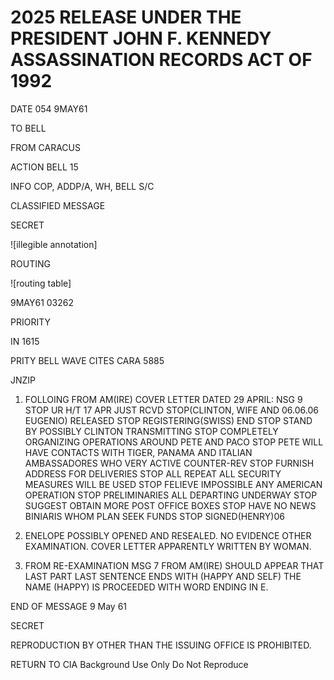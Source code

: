 # 2025 RELEASE UNDER THE PRESIDENT JOHN F. KENNEDY ASSASSINATION RECORDS ACT OF 1992

DATE 054 9MAY61

TO BELL

FROM CARACUS

ACTION BELL 15

INFO COP, ADDP/A, WH, BELL S/C

CLASSIFIED MESSAGE

SECRET

![illegible annotation]

ROUTING

![routing table]

9MAY61 03262

PRIORITY

IN 1615

PRITY BELL WAVE CITES CARA 5885

JNZIP

1. FOLLOING FROM AM(IRE) COVER LETTER DATED 29 APRIL:
   NSG 9 STOP UR H/T 17 APR JUST RCVD STOP(CLINTON, WIFE AND 06.06.06
   EUGENIO) RELEASED STOP REGISTERING(SWISS) END STOP STAND BY
   POSSIBLY CLINTON TRANSMITTING STOP COMPLETELY ORGANIZING
   OPERATIONS AROUND PETE AND PACO STOP PETE WILL HAVE CONTACTS
   WITH TIGER, PANAMA AND ITALIAN AMBASSADORES WHO VERY ACTIVE
   COUNTER-REV STOP FURNISH ADDRESS FOR DELIVERIES STOP ALL REPEAT
   ALL SECURITY MEASURES WILL BE USED STOP FELIEVE IMPOSSIBLE ANY
   AMERICAN OPERATION STOP PRELIMINARIES ALL DEPARTING UNDERWAY
   STOP SUGGEST OBTAIN MORE POST OFFICE BOXES STOP HAVE NO NEWS
   BINIARIS WHOM PLAN SEEK FUNDS STOP SIGNED(HENRY)06

2. ENELOPE POSSIBLY OPENED AND RESEALED. NO EVIDENCE OTHER
   EXAMINATION. COVER LETTER APPARENTLY WRITTEN BY WOMAN.

3. FROM RE-EXAMINATION MSG 7 FROM AM(IRE) SHOULD APPEAR THAT
   LAST PART LAST SENTENCE ENDS WITH (HAPPY AND SELF) THE NAME
   (HAPPY) IS PROCEEDED WITH WORD ENDING IN E.

END OF MESSAGE 9 May 61

SECRET

REPRODUCTION BY OTHER THAN THE ISSUING OFFICE IS PROHIBITED.

RETURN TO CIA
Background Use Only
Do Not Reproduce
